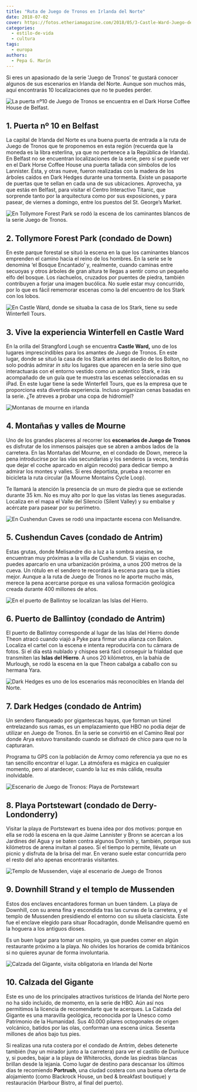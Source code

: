 ```yaml
---
title: "Ruta de Juego de Tronos en Irlanda del Norte"
date: 2018-07-02
cover: https://fotos.etheriamagazine.com/2018/05/3-Castle-Ward-Juego-de-Tronos-Irlanda-Norte.jpg
categories: 
  - estilo-de-vida
  - cultura
tags: 
  - europa
authors: 
  - Pepa G. Marín
---
```


Si eres un apasionado de la serie 'Juego de Tronos' te gustará conocer algunos de sus 
escenarios en Irlanda del Norte. Aunque son muchos más, aquí encontrarás 10 
localizaciones que no te puedes perder. 

![La puerta nº10 de Juego de Tronos se encuentra en el Dark Horse Coffee House de Belfast.](https://fotos.etheriamagazine.com/2018/05/1-Puerta-Belfast-Juego-de-Tronos-Irlanda-Norte.jpg "La puerta nº10 de Juego de Tronos se encuentra en el Dark Horse Coffee House de Belfast.")

## 1\. Puerta nº 10 en Belfast

La capital de Irlanda del Norte es una buena puerta de entrada a la ruta de Juego de 
Tronos que te proponemos en esta región (recuerda que la moneda es la libra esterlina, 
ya que no pertenece a la República de Irlanda). En Belfast no se encuentran 
localizaciones de la serie, pero sí se puede ver en el Dark Horse Coffee House una 
puerta tallada con símbolos de los Lannister. Ésta, y otras nueve, fueron realizadas con 
la madera de los árboles caídos en Dark Hedges durante una tormenta. Existe un pasaporte 
de puertas que te sellan en cada una de sus ubicaciones. Aprovecha, ya que estás en 
Belfast, para visitar el Centro Interactivo Titanic, que sorprende tanto por la 
arquitectura como por sus exposiciones, y para pasear, de viernes a domingo, entre los 
puestos del St. George’s Market. 

![En Tollymore Forest Park se rodó la escena de los caminantes blancos de la serie Juego de Tronos.](https://fotos.etheriamagazine.com/2018/05/2-Tollymore-Forest-Park-Juego-de-Tronos-Irlanda-Norte.jpg "En Tollymore Forest Park se rodó la escena de los caminantes blancos de la serie Juego de Tronos.")

## 2\. Tollymore Forest Park (condado de Down)

En este parque forestal se situó la escena en la que los caminantes blancos emprenden el 
camino hacia el reino de los hombres. En la serie se le denomina ‘el Bosque Encantado’ 
y, realmente, cuando caminas entre secuoyas y otros árboles de gran altura te llegas a 
sentir como un pequeño elfo del bosque. Los riachuelos, cruzados por puentes de piedra, 
también contribuyen a forjar una imagen bucólica. No suele estar muy concurrido, por lo 
que es fácil rememorar escenas como la del encuentro de los Stark con los lobos. 

![En Castle Ward, donde se situaba la casa de los Stark, tiene su sede Winterfell Tours.](https://fotos.etheriamagazine.com/2018/05/3-Castle-Ward-Juego-de-Tronos-Irlanda-Norte.jpg "En Castle Ward, donde se situaba la casa de los Stark, tiene su sede Winterfell Tours.")

## 3\. Vive la experiencia Winterfell en Castle Ward

En la orilla del Strangford Lough se encuentra **Castle Ward,** uno de los lugares 
imprescindibles para los amantes de Juego de Tronos. En este lugar, donde se situó la 
casa de los Stark antes del asedio de los Bolton, no solo podrás admirar _in situ_ los 
lugares que aparecen en la serie sino que interactuarás con el entorno vestido como un 
auténtico Stark, e irás acompañado de un guía que te muestra las escenas seleccionadas 
en su iPad. En este lugar tiene la sede Winterfell Tours, que es la empresa que te 
proporciona esta divertida experiencia. Incluso organizan cenas basadas en la serie. ¿Te 
atreves a probar una copa de hidromiel? 

![Montanas de mourne en irlanda](https://fotos.etheriamagazine.com/2018/05/4-Montañas-Mourne-Juego-de-Tronos-Irlanda-Norte.jpg "Montañas del Mourne.")

## 4\. Montañas y valles de Mourne

Uno de los grandes placeres al recorrer los **escenarios de Juego de Tronos** es 
disfrutar de los inmensos paisajes que se abren a ambos lados de la carretera. En las 
Montañas del Mourne, en el condado de Down, merece la pena introducirse por las vías 
secundarias y los senderos (a veces, tendrás que dejar el coche aparcado en algún 
recodo) para dedicar tiempo a admirar los montes y valles. Si eres deportista, prueba a 
recorrer en bicicleta la ruta circular (la Mourne Montains Cycle Loop). 

Te llamará la atención la presencia de un muro de piedra que se extiende durante 35 km. 
No es muy alto por lo que las vistas las tienes aseguradas. Localiza en el mapa el Valle 
del Silencio (Silent Valley) y su embalse y acércate para pasear por su perímetro. 

![En Cushendun Caves se rodó una impactante escena con Melisandre.](https://fotos.etheriamagazine.com/2018/05/5-Cueva-Cushendun-Juego-de-Tronos-Irlanda-Norte.jpg "En Cushendun Caves se rodó una impactante escena con Melisandre.")

## 5\. Cushendun Caves (condado de Antrim)

Estas grutas, donde Melisandre dio a luz a la sombra asesina, se encuentran muy próximas 
a la villa de Cushendun. Si viajas en coche, puedes aparcarlo en una urbanización 
próxima, a unos 200 metros de la cueva. Un rótulo en el sendero te recordará la escena 
para que la sitúes mejor. Aunque a la ruta de Juego de Tronos no le aporte mucho más, 
merece la pena acercarse porque es una valiosa formación geológica creada durante 400 
millones de años. 

![En el puerto de Ballintoy se localizan las Islas del Hierro.](https://fotos.etheriamagazine.com/2018/05/6-Puerto-de-Balintoy-Juego-de-Tronos-Irlanda-Norte.jpg "En el puerto de Ballintoy se localizan las Islas del Hierro.")

## 6\. Puerto de Ballintoy (condado de Antrim)

El puerto de Ballintoy corresponde al lugar de las Islas del Hierro donde Theon atracó 
cuando viajó a Pyke para firmar una alianza con Balon. Localiza el cartel con la escena 
e intenta reproducirla con tu cámara de fotos. Si el día está nublado y chispea será 
fácil conseguir la frialdad que transmiten las **Islas del Hierro**. A unos 20 
kilómetros, en la bahía de Murlough, se rodó la escena en la que Theon cabalga a caballo 
con su hermana Yara. 

![Dark Hedges es uno de los escenarios más reconocibles en Irlanda del Norte.](https://fotos.etheriamagazine.com/2018/05/7-Dark-Hedges-Juego-de-Tronos-Irlanda-Norte.jpg "Dark Hedges es uno de los escenarios más reconocibles en Irlanda del Norte.")

## 7\. Dark Hedges (condado de Antrim)

Un sendero flanqueado por gigantescas hayas, que forman un túnel entrelazando sus ramas, 
es un emplazamiento que HBO no podía dejar de utilizar en Juego de Tronos. En la serie 
se convirtió en el Camino Real por donde Arya estuvo transitando cuando se disfrazó de 
chico para que no la capturaran. 

Programa tu GPS con la población de Armoy como referencia ya que no es tan sencillo 
encontrar el lugar. La atmósfera es mágica en cualquier momento, pero al atardecer, 
cuando la luz es más cálida, resulta inolvidable. 

![Escenario de Juego de Tronos: Playa de Portstewart](https://fotos.etheriamagazine.com/2018/05/8-Portstewart-Strand-Juego-de-Tronos-Irlanda-Norte.jpg "Jaime Lannister y Bronn acuden a la playa de Portstewart para ir a los Jardines del Agua.")

## 8\. Playa Portstewart (condado de Derry-Londonderry)

Visitar la playa de Portstewart es buena idea por dos motivos: porque en ella se rodó la 
escena en la que Jaime Lannister y Bronn se acercan a los Jardines del Agua y se baten 
contra algunos Dornish y, también, porque sus kilómetros de arena invitan al paseo. Si 
el tiempo lo permite, llévate un picnic y disfruta de la brisa del mar. En verano suele 
estar concurrida pero el resto del año apenas encontrarás visitantes. 

![Templo de Mussenden, viaje al escenario de Juego de Tronos](https://fotos.etheriamagazine.com/2018/05/9-Temple-09.jpg "Templo de Mussenden (O.T. Irlanda)")

## 9\. Downhill Strand y el templo de Mussenden

Estos dos enclaves encantadores forman un buen tándem. La playa de Downhill, con su 
arena fina y escondida tras las curvas de la carretera, y el templo de Mussenden 
presidiendo el entorno con su silueta clasicista. Este fue el enclave elegido para 
situar Rocadragón, donde Melisandre quemó en la hoguera a los antiguos dioses. 

Es un buen lugar para tomar un respiro, ya que puedes comer en algún restaurante próximo 
a la playa. No olvides los horarios de comida británicos si no quieres ayunar de forma 
involuntaria. 

![Calzada del Gigante, visita obligatoria en Irlanda del Norte](https://fotos.etheriamagazine.com/2018/05/10-Calzada-del-Gigante-Juego-de-Tronos-Irlanda-Norte.jpg "Los 40.000 pilares octogonales de origen volcánico de la Calzada del Gigante justifican su visita.")

## 10\. Calzada del Gigante

Este es uno de los principales atractivos turísticos de Irlanda del Norte pero no ha 
sido incluido, de momento, en la serie de HBO. Aún así nos permitimos la licencia de 
recomendarte que te acerques. La Calzada del Gigante es una maravilla geológica, 
reconocida por la Unesco como Patrimonio de la Humanidad. Sus 40.000 pilares octogonales 
de origen volcánico, batidos por las olas, conforman una escena única. Sesenta millones 
de años bajo tus pies. 

Si realizas una ruta costera por el condado de Antrim, debes detenerte también (hay un 
mirador junto a la carretera) para ver el castillo de Dunluce y, si puedes, bajar a la 
playa de Whiterocks, donde las piedras blancas brillan desde la lejanía. Como lugar de 
destino para descansar los últimos días te recomiendo **Portrush**, una ciudad costera 
con una buena oferta de alojamiento (como Blackrock House, un bed & breakfast boutique) 
y restauración (Harbour Bistro, al final del puerto).

